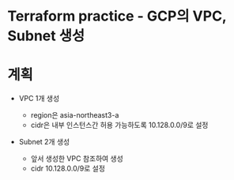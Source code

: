 # Terraform practice - GCP의 VPC, Subnet 생성

# 계획
- VPC 1개 생성
  - region은 asia-northeast3-a
  - cidr은 내부 인스턴스간 허용 가능하도록 10.128.0.0/9로 설정
  
- Subnet 2개 생성
  - 앞서 생성한 VPC 참조하여 생성
  - cidr 10.128.0.0/9로 설정

